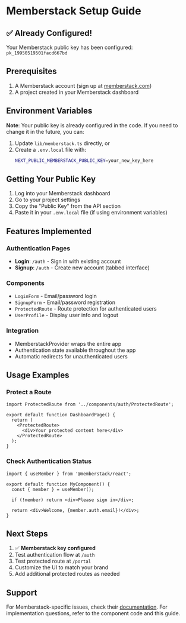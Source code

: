 # Memberstack Setup Guide

## ✅ **Already Configured!**

Your Memberstack public key has been configured: `pk_19950519501facd667bd`

## Prerequisites
1. A Memberstack account (sign up at [memberstack.com](https://memberstack.com))
2. A project created in your Memberstack dashboard

## Environment Variables

**Note**: Your public key is already configured in the code. If you need to change it in the future, you can:

1. Update `lib/memberstack.ts` directly, or
2. Create a `.env.local` file with:
   ```bash
   NEXT_PUBLIC_MEMBERSTACK_PUBLIC_KEY=your_new_key_here
   ```

## Getting Your Public Key

1. Log into your Memberstack dashboard
2. Go to your project settings
3. Copy the "Public Key" from the API section
4. Paste it in your `.env.local` file (if using environment variables)

## Features Implemented

### Authentication Pages
- **Login**: `/auth` - Sign in with existing account
- **Signup**: `/auth` - Create new account (tabbed interface)

### Components
- `LoginForm` - Email/password login
- `SignupForm` - Email/password registration
- `ProtectedRoute` - Route protection for authenticated users
- `UserProfile` - Display user info and logout

### Integration
- MemberstackProvider wraps the entire app
- Authentication state available throughout the app
- Automatic redirects for unauthenticated users

## Usage Examples

### Protect a Route
```tsx
import ProtectedRoute from '../components/auth/ProtectedRoute';

export default function DashboardPage() {
  return (
    <ProtectedRoute>
      <div>Your protected content here</div>
    </ProtectedRoute>
  );
}
```

### Check Authentication Status
```tsx
import { useMember } from '@memberstack/react';

export default function MyComponent() {
  const { member } = useMember();
  
  if (!member) return <div>Please sign in</div>;
  
  return <div>Welcome, {member.auth.email}!</div>;
}
```

## Next Steps

1. ✅ **Memberstack key configured**
2. Test authentication flow at `/auth`
3. Test protected route at `/portal`
4. Customize the UI to match your brand
5. Add additional protected routes as needed

## Support

For Memberstack-specific issues, check their [documentation](https://docs.memberstack.com/).
For implementation questions, refer to the component code and this guide.
